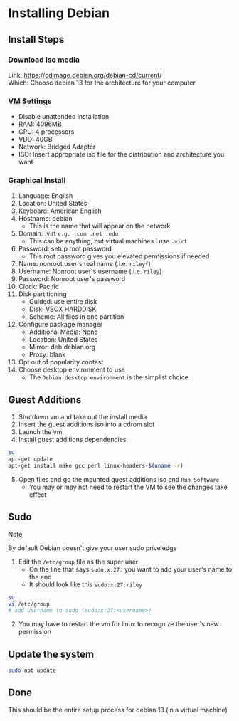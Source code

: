 # Installing Debian
## Install Steps
### Download iso media
Link: https://cdimage.debian.org/debian-cd/current/<br>
Which: Choose debian 13 for the architecture for your computer
### VM Settings
- Disable unattended installation
- RAM: 4096MB
- CPU: 4 processors
- VDD: 40GB
- Network: Bridged Adapter
- ISO: Insert appropriate iso file for the distribution and architecture you want

### Graphical Install
1. Language: English
2. Location: United States
3. Keyboard: American English
4. Hostname: debian 
    - This is the name that will appear on the network
5. Domain: .virt `e.g. .com .net .edu`
    - This can be anything, but virtual machines I use `.virt`
6. Password: setup root password
    - This root password gives you elevated permissions if needed
7. Name: nonroot user's real name (.i.e. `rileyf`)
8. Username: Nonroot user's username (.i.e. `riley`)
9. Password: Nonroot user's password
10. Clock: Pacific
11. Disk partitioning
    - Guided: use entire disk
    - Disk: VBOX HARDDISK
    - Scheme: All files in one partition
12. Configure package manager
    - Additional Media: None
    - Location: United States
    - Mirror: deb.debian.org
    - Proxy: blank
13. Opt out of popularity contest
14. Choose desktop environment to use
    - The `Debian desktop environment` is the simplist choice

## Guest Additions
1. Shutdown vm and take out the install media
2. Insert the guest additions iso into a cdrom slot
3. Launch the vm
4. Install guest additions dependencies
```bash
su
apt-get update
apt-get install make gcc perl linux-headers-$(uname -r)
```
5. Open files and go the mounted guest additions iso and `Run Software`
    - You may or may not need to restart the VM to see the changes take effect

## Sudo
> [!NOTE]
> By default Debian doesn't give your user sudo priveledge
1. Edit the `/etc/group` file as the super user
    - On the line that says `sudo:x:27:` you want to add your user's name to the end
    - It should look like this `sudo:x:27:riley`
```bash
su
vi /etc/group
# add username to sudo (sudo:x:27:<username>)
```
2. You may have to restart the vm for linux to recognize the user's new permission

## Update the system
```bash
sudo apt update
```

## Done
This should be the entire setup process for debian 13 (in a virtual machine)
